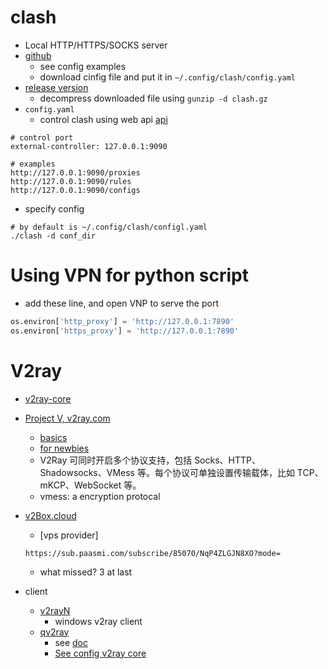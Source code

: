 # clash
* Local HTTP/HTTPS/SOCKS server
* [github](https://github.com/Dreamacro/clash)
  * see config examples
  * download cinfig file and put it in ```~/.config/clash/config.yaml```
* [release version](https://github.com/Dreamacro/clash/releases)
  * decompress downloaded file using ```gunzip -d clash.gz```
* `config.yaml`
  * control clash using web api [api](https://clash.gitbook.io/doc/restful-api/common)
```
# control port
external-controller: 127.0.0.1:9090

# examples
http://127.0.0.1:9090/proxies
http://127.0.0.1:9090/rules
http://127.0.0.1:9090/configs
```
* specify config
```
# by default is ~/.config/clash/configl.yaml
./clash -d conf_dir
```
# Using VPN for python script
* add these line, and open VNP to serve the port
``` python
os.environ['http_proxy'] = 'http://127.0.0.1:7890'
os.environ['https_proxy'] = 'http://127.0.0.1:7890'
```

# V2ray
* [v2ray-core](https://github.com/v2ray/v2ray-core)
* [Project V, v2ray.com](https://www.v2ray.com/)
  * [basics](https://www.v2ray.com/chapter_00/workflow.html#internals)
  * [for newbies](https://www.v2ray.com/chapter_00/start.html)
  *  V2Ray 可同时开启多个协议支持，包括 Socks、HTTP、Shadowsocks、VMess 等。每个协议可单独设置传输载体，比如 TCP、mKCP、WebSocket 等。
    * vmess: a encryption protocal
* [v2Box.cloud](v2box.cloud)
  * [vps provider]
  ```
  https://sub.paasmi.com/subscribe/85070/NqP4ZLGJN8XO?mode=
  ```
  * what missed? 3 at last

* client
  * [v2rayN](https://github.com/2dust/v2rayN)
    * windows v2ray client
  * [qv2ray](https://github.com/Qv2ray/Qv2ray)
    * see [doc](https://qv2ray.github.io/en/getting-started/)
    * [See config v2ray core](https://qv2ray.github.io/en/getting-started/step2.html#download-v2ray-core-files)
